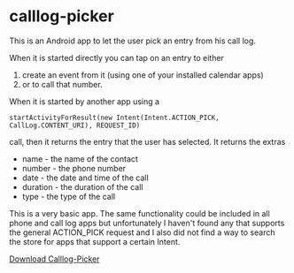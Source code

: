# calllog-picker
This is an Android app to let the user pick an entry from his call log.

When it is started directly you can tap on an entry to either
 
1. create an event from it (using one of your installed calendar apps)
2. or to call that number.

When it is started by another app using a 

```startActivityForResult(new Intent(Intent.ACTION_PICK, CallLog.CONTENT_URI), REQUEST_ID)```

call, then it returns the entry that the user has selected. It returns the extras

- name - the name of the contact
- number - the phone number
- date - the date and time of the call
- duration - the duration of the call
- type - the type of the call

This is a very basic app. The same functionality could be included in all phone and call log apps but unfortunately
I haven't found any that supports the general ACTION_PICK request and I also did not find a way to search the store
for apps that support a certain Intent.

[Download Calllog-Picker](https://github.com/dg76/calllog-picker/releases/download/v1.0/calllog-picker.apk)
